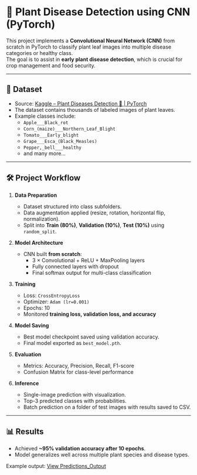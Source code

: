 # 🌱 Plant Disease Detection using CNN (PyTorch)

This project implements a **Convolutional Neural Network (CNN)** from scratch in PyTorch to classify plant leaf images into multiple disease categories or healthy class.  
The goal is to assist in **early plant disease detection**, which is crucial for crop management and food security.  

---

## 📂 Dataset

- Source: [Kaggle – Plant Diseases Detection 🍃 | PyTorch](https://www.kaggle.com/code/imtkaggleteam/plant-diseases-detection-pytorch)  
- The dataset contains thousands of labeled images of plant leaves.  
- Example classes include:  
  - `Apple___Black_rot`  
  - `Corn_(maize)___Northern_Leaf_Blight`  
  - `Tomato___Early_blight`  
  - `Grape___Esca_(Black_Measles)`  
  - `Pepper,_bell___healthy`  
  - and many more…  

---

## 🛠️ Project Workflow

1. **Data Preparation**
   - Dataset structured into class subfolders.
   - Data augmentation applied (resize, rotation, horizontal flip, normalization).
   - Split into **Train (80%)**, **Validation (10%)**, **Test (10%)** using `random_split`.

2. **Model Architecture**
   - CNN built **from scratch**:
     - 3 × Convolutional + ReLU + MaxPooling layers
     - Fully connected layers with dropout
     - Final softmax output for multi-class classification

3. **Training**
   - Loss: `CrossEntropyLoss`  
   - Optimizer: `Adam (lr=0.001)`  
   - Epochs: 10  
   - Monitored **training loss, validation loss, and accuracy**  

4. **Model Saving**
   - Best model checkpoint saved using validation accuracy.  
   - Final model exported as `best_model.pth`.  

5. **Evaluation**
   - Metrics: Accuracy, Precision, Recall, F1-score  
   - Confusion Matrix for class-level performance  

6. **Inference**
   - Single-image prediction with visualization.  
   - Top-3 predicted classes with probabilities.  
   - Batch prediction on a folder of test images with results saved to CSV.  

---

## 📊 Results

- Achieved **~95% validation accuracy after 10 epochs**.  
- Model generalizes well across multiple plant species and disease types.  

Example output:
[View Predictions_Output](predictions.csv)
